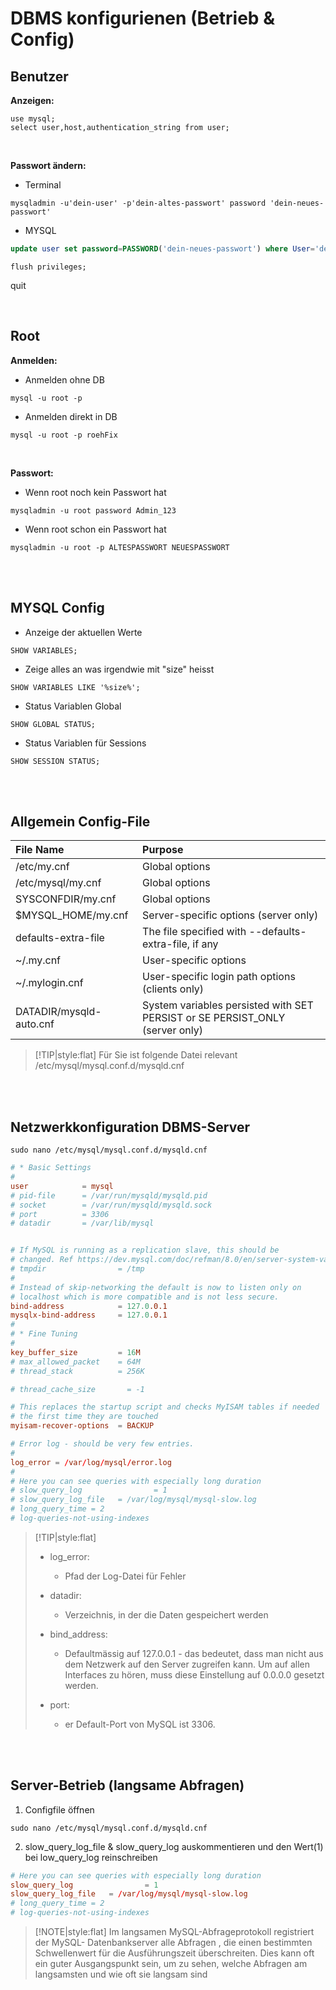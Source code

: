 # DBMS konfigurienen (Betrieb & Config)

## Benutzer

__Anzeigen:__

```mysql
use mysql;
select user,host,authentication_string from user;
```

<br>

__Passwort ändern:__

- Terminal
```Terminal
mysqladmin -u'dein-user' -p'dein-altes-passwort' password 'dein-neues-passwort'
```

- MYSQL
```SQL
update user set password=PASSWORD('dein-neues-passwort') where User='dein-user';
```
```Mysql
flush privileges;
```

quit


<br>

## Root

__Anmelden:__

- Anmelden ohne DB
```Terminal
mysql -u root -p
```

- Anmelden direkt in DB
```mysql
mysql -u root -p roehFix
```

<br>

__Passwort:__

-  Wenn root noch kein Passwort hat
```Terminal
mysqladmin -u root password Admin_123
```

- Wenn root schon ein Passwort hat
```mysql
mysqladmin -u root -p ALTESPASSWORT NEUESPASSWORT
```

<br>
<br>

## MYSQL Config

- Anzeige der aktuellen Werte
```mysql
SHOW VARIABLES;
```

- Zeige alles an was irgendwie mit "size" heisst
```mysql
SHOW VARIABLES LIKE '%size%';
```

- Status Variablen Global
```mysql
SHOW GLOBAL STATUS;
```

- Status Variablen für Sessions
```mysql
SHOW SESSION STATUS;
```

<br>
<br>

## Allgemein Config-File

File Name | Purpose  
:-------- | :---------- 
/etc/my.cnf |   Global options
/etc/mysql/my.cnf   |   Global options
SYSCONFDIR/my.cnf   |   Global options
$MYSQL_HOME/my.cnf  |   Server-specific options (server only)
defaults-extra-file |   The file specified with --defaults-extra-file, if any
~/.my.cnf   |   User-specific options
~/.mylogin.cnf  |   User-specific login path options (clients only)
DATADIR/mysqld-auto.cnf |   System variables persisted with SET PERSIST or SE PERSIST_ONLY (server only)


> [!TIP|style:flat]
> Für Sie ist folgende Datei relevant
> /etc/mysql/mysql.conf.d/mysqld.cnf


<br>
<br>

## Netzwerkkonfiguration DBMS-Server

```Terminal
sudo nano /etc/mysql/mysql.conf.d/mysqld.cnf
```

```mysqld.cnf
# * Basic Settings
#
user            = mysql
# pid-file      = /var/run/mysqld/mysqld.pid
# socket        = /var/run/mysqld/mysqld.sock
# port          = 3306
# datadir       = /var/lib/mysql


# If MySQL is running as a replication slave, this should be
# changed. Ref https://dev.mysql.com/doc/refman/8.0/en/server-system-variables.html#sysvar_tmpdir
# tmpdir                = /tmp
#
# Instead of skip-networking the default is now to listen only on
# localhost which is more compatible and is not less secure.
bind-address            = 127.0.0.1
mysqlx-bind-address     = 127.0.0.1
#
# * Fine Tuning
#
key_buffer_size         = 16M
# max_allowed_packet    = 64M
# thread_stack          = 256K

# thread_cache_size       = -1

# This replaces the startup script and checks MyISAM tables if needed
# the first time they are touched
myisam-recover-options  = BACKUP

# Error log - should be very few entries.
#
log_error = /var/log/mysql/error.log
#
# Here you can see queries with especially long duration
# slow_query_log                = 1
# slow_query_log_file   = /var/log/mysql/mysql-slow.log
# long_query_time = 2
# log-queries-not-using-indexes

```

> [!TIP|style:flat]
> - log_error:
>   - Pfad der Log-Datei für Fehler
> 
> - datadir:
>   - Verzeichnis, in der die Daten gespeichert werden
>
> - bind_address:
>   - Defaultmässig auf 127.0.0.1 - das bedeutet, dass man nicht aus dem Netzwerk auf den Server zugreifen kann. Um auf allen Interfaces zu hören, muss diese Einstellung auf 0.0.0.0 gesetzt werden.
> 
> - port:
>   - er Default-Port von MySQL ist 3306.

<br>
<br>

## Server-Betrieb (langsame Abfragen)


1. Configfile öffnen
```Terminal
sudo nano /etc/mysql/mysql.conf.d/mysqld.cnf
```

2. slow_query_log_file & slow_query_log auskommentieren und den Wert(1) bei low_query_log reinschreiben
```mysqld.cnf
# Here you can see queries with especially long duration
slow_query_log                = 1
slow_query_log_file   = /var/log/mysql/mysql-slow.log
# long_query_time = 2
# log-queries-not-using-indexes
```
> [!NOTE|style:flat]
> Im langsamen MySQL-Abfrageprotokoll registriert der MySQL- Datenbankserver alle Abfragen , die einen bestimmten Schwellenwert für die Ausführungszeit überschreiten. Dies kann oft ein guter Ausgangspunkt sein, um zu sehen, welche Abfragen am langsamsten und wie oft sie langsam sind
